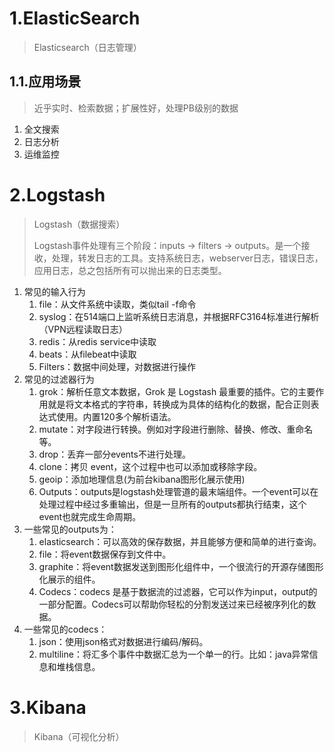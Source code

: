 # 1.ElasticSearch

> Elasticsearch（日志管理）

## 1.1.应用场景

> 近乎实时、检索数据；扩展性好，处理PB级别的数据

1. 
   全文搜索
2. 日志分析
3. 运维监控

# 2.Logstash

> Logstash（数据搜索）
>
> Logstash事件处理有三个阶段：inputs → filters → outputs。是一个接收，处理，转发日志的工具。支持系统日志，webserver日志，错误日志，应用日志，总之包括所有可以抛出来的日志类型。

1. 常见的输入行为
   1. file：从文件系统中读取，类似tail -f命令
   2. syslog：在514端口上监听系统日志消息，并根据RFC3164标准进行解析（VPN远程读取日志）
   3. redis：从redis service中读取
   4. beats：从filebeat中读取
   5. Filters：数据中间处理，对数据进行操作
2. 常见的过滤器行为
   1. grok：解析任意文本数据，Grok 是 Logstash 最重要的插件。它的主要作用就是将文本格式的字符串，转换成为具体的结构化的数据，配合正则表达式使用。内置120多个解析语法。
   2. mutate：对字段进行转换。例如对字段进行删除、替换、修改、重命名等。
   3. drop：丢弃一部分events不进行处理。
   4. clone：拷贝 event，这个过程中也可以添加或移除字段。
   5. geoip：添加地理信息(为前台kibana图形化展示使用)
   6. Outputs：outputs是logstash处理管道的最末端组件。一个event可以在处理过程中经过多重输出，但是一旦所有的outputs都执行结束，这个event也就完成生命周期。
3. 一些常见的outputs为：
   1. elasticsearch：可以高效的保存数据，并且能够方便和简单的进行查询。
   2. file：将event数据保存到文件中。
   3. graphite：将event数据发送到图形化组件中，一个很流行的开源存储图形化展示的组件。
   4. Codecs：codecs 是基于数据流的过滤器，它可以作为input，output的一部分配置。Codecs可以帮助你轻松的分割发送过来已经被序列化的数据。
4. 一些常见的codecs：
   1. json：使用json格式对数据进行编码/解码。
   2. multiline：将汇多个事件中数据汇总为一个单一的行。比如：java异常信息和堆栈信息。



# 3.Kibana

> Kibana（可视化分析）



